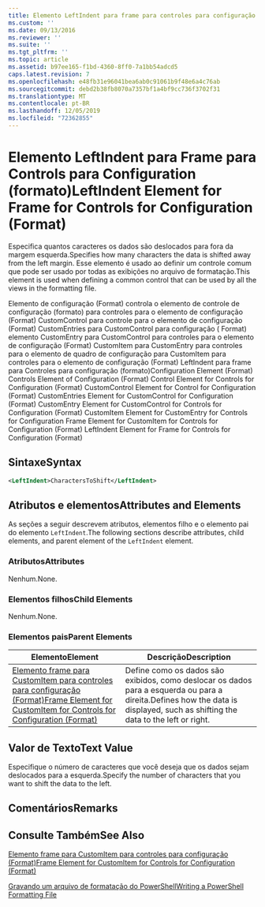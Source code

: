```yaml
---
title: Elemento LeftIndent para frame para controles para configuração (Format) | Microsoft Docs
ms.custom: ''
ms.date: 09/13/2016
ms.reviewer: ''
ms.suite: ''
ms.tgt_pltfrm: ''
ms.topic: article
ms.assetid: b97ee165-f1bd-4360-8ff0-7a1bb54adcd5
caps.latest.revision: 7
ms.openlocfilehash: e48fb31e96041bea6ab0c91061b9f48e6a4c76ab
ms.sourcegitcommit: debd2b38fb8070a7357bf1a4bf9cc736f3702f31
ms.translationtype: MT
ms.contentlocale: pt-BR
ms.lasthandoff: 12/05/2019
ms.locfileid: "72362855"
---
```

# <a name="leftindent-element-for-frame-for-controls-for-configuration-format"></a><span data-ttu-id="91bf4-102">Elemento LeftIndent para Frame para Controls para Configuration (formato)</span><span class="sxs-lookup"><span data-stu-id="91bf4-102">LeftIndent Element for Frame for Controls for Configuration (Format)</span></span>

<span data-ttu-id="91bf4-103">Especifica quantos caracteres os dados são deslocados para fora da margem esquerda.</span><span class="sxs-lookup"><span data-stu-id="91bf4-103">Specifies how many characters the data is shifted away from the left margin.</span></span> <span data-ttu-id="91bf4-104">Esse elemento é usado ao definir um controle comum que pode ser usado por todas as exibições no arquivo de formatação.</span><span class="sxs-lookup"><span data-stu-id="91bf4-104">This element is used when defining a common control that can be used by all the views in the formatting file.</span></span>

<span data-ttu-id="91bf4-105">Elemento de configuração (Format) controla o elemento de controle de configuração (formato) para controles para o elemento de configuração (Format) CustomControl para controle para o elemento de configuração (Format) CustomEntries para CustomControl para configuração ( Format) elemento CustomEntry para CustomControl para controles para o elemento de configuração (Format) CustomItem para CustomEntry para controles para o elemento de quadro de configuração para CustomItem para controles para o elemento de configuração (Format) LeftIndent para frame para Controles para configuração (formato)</span><span class="sxs-lookup"><span data-stu-id="91bf4-105">Configuration Element (Format) Controls Element of Configuration (Format) Control Element for Controls for Configuration (Format) CustomControl Element for Control for Configuration (Format) CustomEntries Element for CustomControl for Configuration (Format) CustomEntry Element for CustomControl for Controls for Configuration (Format) CustomItem Element for CustomEntry for Controls for Configuration Frame Element for CustomItem for Controls for Configuration (Format) LeftIndent Element for Frame for Controls for Configuration (Format)</span></span>

## <a name="syntax"></a><span data-ttu-id="91bf4-106">Sintaxe</span><span class="sxs-lookup"><span data-stu-id="91bf4-106">Syntax</span></span>

```xml
<LeftIndent>CharactersToShift</LeftIndent>
```

## <a name="attributes-and-elements"></a><span data-ttu-id="91bf4-107">Atributos e elementos</span><span class="sxs-lookup"><span data-stu-id="91bf4-107">Attributes and Elements</span></span>

<span data-ttu-id="91bf4-108">As seções a seguir descrevem atributos, elementos filho e o elemento pai do elemento `LeftIndent`.</span><span class="sxs-lookup"><span data-stu-id="91bf4-108">The following sections describe attributes, child elements, and parent element of the `LeftIndent` element.</span></span>

### <a name="attributes"></a><span data-ttu-id="91bf4-109">Atributos</span><span class="sxs-lookup"><span data-stu-id="91bf4-109">Attributes</span></span>

<span data-ttu-id="91bf4-110">Nenhum.</span><span class="sxs-lookup"><span data-stu-id="91bf4-110">None.</span></span>

### <a name="child-elements"></a><span data-ttu-id="91bf4-111">Elementos filhos</span><span class="sxs-lookup"><span data-stu-id="91bf4-111">Child Elements</span></span>

<span data-ttu-id="91bf4-112">Nenhum.</span><span class="sxs-lookup"><span data-stu-id="91bf4-112">None.</span></span>

### <a name="parent-elements"></a><span data-ttu-id="91bf4-113">Elementos pais</span><span class="sxs-lookup"><span data-stu-id="91bf4-113">Parent Elements</span></span>

|<span data-ttu-id="91bf4-114">Elemento</span><span class="sxs-lookup"><span data-stu-id="91bf4-114">Element</span></span>|<span data-ttu-id="91bf4-115">Descrição</span><span class="sxs-lookup"><span data-stu-id="91bf4-115">Description</span></span>|
|-------------|-----------------|
|[<span data-ttu-id="91bf4-116">Elemento frame para CustomItem para controles para configuração (Format)</span><span class="sxs-lookup"><span data-stu-id="91bf4-116">Frame Element for CustomItem for Controls for Configuration (Format)</span></span>](./frame-element-for-customitem-for-controls-for-configuration-format.md)|<span data-ttu-id="91bf4-117">Define como os dados são exibidos, como deslocar os dados para a esquerda ou para a direita.</span><span class="sxs-lookup"><span data-stu-id="91bf4-117">Defines how the data is displayed, such as shifting the data to the left or right.</span></span>|

## <a name="text-value"></a><span data-ttu-id="91bf4-118">Valor de Texto</span><span class="sxs-lookup"><span data-stu-id="91bf4-118">Text Value</span></span>

<span data-ttu-id="91bf4-119">Especifique o número de caracteres que você deseja que os dados sejam deslocados para a esquerda.</span><span class="sxs-lookup"><span data-stu-id="91bf4-119">Specify the number of characters that you want to shift the data to the left.</span></span>

## <a name="remarks"></a><span data-ttu-id="91bf4-120">Comentários</span><span class="sxs-lookup"><span data-stu-id="91bf4-120">Remarks</span></span>

## <a name="see-also"></a><span data-ttu-id="91bf4-121">Consulte Também</span><span class="sxs-lookup"><span data-stu-id="91bf4-121">See Also</span></span>

[<span data-ttu-id="91bf4-122">Elemento frame para CustomItem para controles para configuração (Format)</span><span class="sxs-lookup"><span data-stu-id="91bf4-122">Frame Element for CustomItem for Controls for Configuration (Format)</span></span>](./frame-element-for-customitem-for-controls-for-configuration-format.md)

[<span data-ttu-id="91bf4-123">Gravando um arquivo de formatação do PowerShell</span><span class="sxs-lookup"><span data-stu-id="91bf4-123">Writing a PowerShell Formatting File</span></span>](./writing-a-powershell-formatting-file.md)
